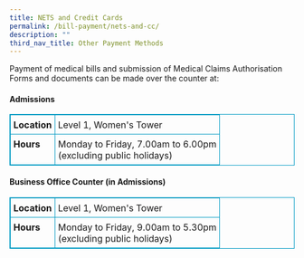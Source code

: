 ```yaml
---
title: NETS and Credit Cards
permalink: /bill-payment/nets-and-cc/
description: ""
third_nav_title: Other Payment Methods
---
```


Payment of medical bills and submission of Medical Claims Authorisation Forms and documents can be made over the counter at:

#### Admissions

<table class="tbl ms-rteTable-5" style="border: 1px solid rgb(0, 154, 195); border-collapse: collapse; border-spacing: 0px; font-size: 16px;"><tbody style="font-size: 16px;"><tr class="ms-rteTableEvenRow-5" style="font-size: 16px;"><td class="ms-rteTableEvenCol-5" rowspan="1" colspan="1" style="padding: 7px 5px 6px; vertical-align: top; border: 1px solid rgb(0, 154, 195); font-size: 16px;"><strong style="font-weight: 700; font-size: 16px;">Location</strong></td><td class="ms-rteTableOddCol-5" style="padding: 7px 5px 6px; vertical-align: top; border: 1px solid rgb(0, 154, 195); font-size: 16px;">Level 1, Women's Tower</td></tr><tr class="ms-rteTableOddRow-5" style="font-size: 16px;"><td class="ms-rteTableEvenCol-5" rowspan="1" colspan="1" style="padding: 7px 5px 6px; vertical-align: top; border: 1px solid rgb(0, 154, 195); font-size: 16px;"><strong style="font-weight: 700; font-size: 16px;">Hours</strong></td><td class="ms-rteTableOddCol-5" style=" padding: 7px 5px 6px; vertical-align: top; border: 1px solid rgb(0, 154, 195); font-size: 16px;">Monday to Friday, 7.00am to 6.00pm<br style="font-size: 16px;">(excluding public holidays)<br style="font-size: 16px;"></td></tr></tbody></table>

#### Business Office Counter (in Admissions)

<table class="tbl ms-rteTable-5" style="border: 1px solid rgb(0, 154, 195); border-collapse: collapse; border-spacing: 0px; font-size: 16px;"><tbody style="font-size: 16px;"><tr class="ms-rteTableEvenRow-5" style="font-size: 16px;"><td class="ms-rteTableEvenCol-5" rowspan="1" colspan="1" style="padding: 7px 5px 6px; vertical-align: top; border: 1px solid rgb(0, 154, 195); font-size: 16px;"><strong style="font-weight: 700; font-size: 16px;">Location</strong></td><td class="ms-rteTableOddCol-5" style="padding: 7px 5px 6px; vertical-align: top; border: 1px solid rgb(0, 154, 195); font-size: 16px;">Level 1, Women's Tower</td></tr><tr class="ms-rteTableOddRow-5" style="font-size: 16px;"><td class="ms-rteTableEvenCol-5" rowspan="1" colspan="1" style="padding: 7px 5px 6px; vertical-align: top; border: 1px solid rgb(0, 154, 195); font-size: 16px;"><strong style="font-weight: 700; font-size: 16px;">Hours</strong></td><td class="ms-rteTableOddCol-5" style="padding: 7px 5px 6px; vertical-align: top; border: 1px solid rgb(0, 154, 195); font-size: 16px;">Monday to Friday, 9.00am to 5.30pm<br style="font-size: 16px;">(excluding public holidays)</td></tr></tbody></table>